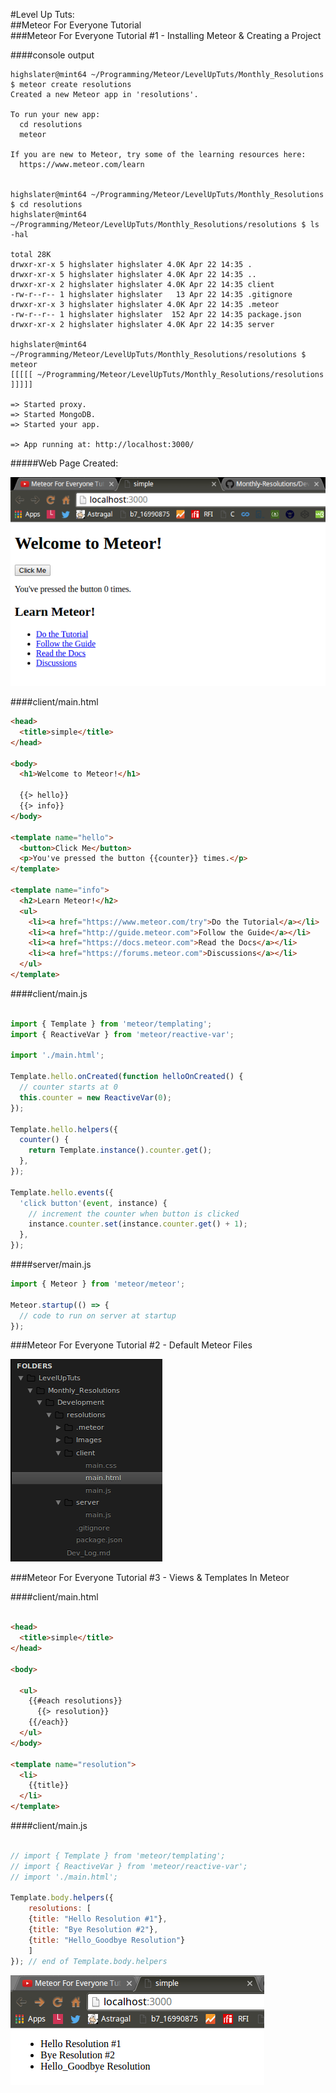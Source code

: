 #Level Up Tuts:  
##Meteor For Everyone Tutorial  
###Meteor For Everyone Tutorial #1 - Installing Meteor & Creating a Project  

####console output

```Console  
highslater@mint64 ~/Programming/Meteor/LevelUpTuts/Monthly_Resolutions $ meteor create resolutions
Created a new Meteor app in 'resolutions'.    

To run your new app:                          
  cd resolutions                              
  meteor                                      
                                              
If you are new to Meteor, try some of the learning resources here:
  https://www.meteor.com/learn                

                                              
highslater@mint64 ~/Programming/Meteor/LevelUpTuts/Monthly_Resolutions $ cd resolutions
highslater@mint64 ~/Programming/Meteor/LevelUpTuts/Monthly_Resolutions/resolutions $ ls -hal  

total 28K
drwxr-xr-x 5 highslater highslater 4.0K Apr 22 14:35 .
drwxr-xr-x 5 highslater highslater 4.0K Apr 22 14:35 ..
drwxr-xr-x 2 highslater highslater 4.0K Apr 22 14:35 client
-rw-r--r-- 1 highslater highslater   13 Apr 22 14:35 .gitignore
drwxr-xr-x 3 highslater highslater 4.0K Apr 22 14:35 .meteor
-rw-r--r-- 1 highslater highslater  152 Apr 22 14:35 package.json
drwxr-xr-x 2 highslater highslater 4.0K Apr 22 14:35 server

highslater@mint64 ~/Programming/Meteor/LevelUpTuts/Monthly_Resolutions/resolutions $ meteor
[[[[[ ~/Programming/Meteor/LevelUpTuts/Monthly_Resolutions/resolutions ]]]]]

=> Started proxy.                             
=> Started MongoDB.                           
=> Started your app.                          

=> App running at: http://localhost:3000/

```

#####Web Page Created:  

![resolutions/Images/Selection_001.png](resolutions/Images/Selection_001.png)


####client/main.html  

```HTML
<head>
  <title>simple</title>
</head>

<body>
  <h1>Welcome to Meteor!</h1>

  {{> hello}}
  {{> info}}
</body>

<template name="hello">
  <button>Click Me</button>
  <p>You've pressed the button {{counter}} times.</p>
</template>

<template name="info">
  <h2>Learn Meteor!</h2>
  <ul>
    <li><a href="https://www.meteor.com/try">Do the Tutorial</a></li>
    <li><a href="http://guide.meteor.com">Follow the Guide</a></li>
    <li><a href="https://docs.meteor.com">Read the Docs</a></li>
    <li><a href="https://forums.meteor.com">Discussions</a></li>
  </ul>
</template>

```


####client/main.js  

```JavaScript

import { Template } from 'meteor/templating';
import { ReactiveVar } from 'meteor/reactive-var';

import './main.html';

Template.hello.onCreated(function helloOnCreated() {
  // counter starts at 0
  this.counter = new ReactiveVar(0);
});

Template.hello.helpers({
  counter() {
    return Template.instance().counter.get();
  },
});

Template.hello.events({
  'click button'(event, instance) {
    // increment the counter when button is clicked
    instance.counter.set(instance.counter.get() + 1);
  },
});

```

####server/main.js  

```JavaScript  
import { Meteor } from 'meteor/meteor';

Meteor.startup(() => {
  // code to run on server at startup
});


```

###Meteor For Everyone Tutorial #2 - Default Meteor Files  

![resolutions/Images/Selection_002.png](resolutions/Images/Selection_002.png)  

###Meteor For Everyone Tutorial #3 - Views & Templates In Meteor  

####client/main.html  

```HTML

<head>
  <title>simple</title>
</head>

<body>

  <ul>
    {{#each resolutions}}
      {{> resolution}}
    {{/each}}
  </ul>
</body>

<template name="resolution">
  <li>
    {{title}}
  </li>
</template>

```  

####client/main.js  

```JavaScript  

// import { Template } from 'meteor/templating';
// import { ReactiveVar } from 'meteor/reactive-var';
// import './main.html';

Template.body.helpers({
    resolutions: [
    {title: "Hello Resolution #1"},
    {title: "Bye Resolution #2"},
    {title: "Hello_Goodbye Resolution"}
    ]
}); // end of Template.body.helpers

```

![resolutions/Images/Selection_003.png](resolutions/Images/Selection_003.png)  